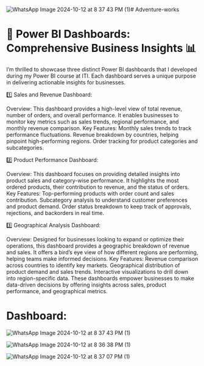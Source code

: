 ![WhatsApp Image 2024-10-12 at 8 37 43 PM (1)](https://github.com/user-attachments/assets/34486b16-8ad0-4403-a3db-1e571816d9c5)# Adventure-works
# 🚀 Power BI Dashboards: Comprehensive Business Insights 📊

I’m thrilled to showcase three distinct Power BI dashboards that I developed during my Power BI course at ITI. 
Each dashboard serves a unique purpose in delivering actionable insights for businesses.

1️⃣ Sales and Revenue Dashboard:

Overview: This dashboard provides a high-level view of total revenue, number of orders, and overall performance.
It enables businesses to monitor key metrics such as sales trends, regional performance, and monthly revenue comparison.
Key Features:
Monthly sales trends to track performance fluctuations.
Revenue breakdown by countries, helping pinpoint high-performing regions.
Order tracking for product categories and subcategories.

2️⃣ Product Performance Dashboard:

Overview: This dashboard focuses on providing detailed insights into product sales and category-wise performance. It highlights the most ordered products,
their contribution to revenue, and the status of orders.
Key Features:
Top-performing products with order count and sales contribution.
Subcategory analysis to understand customer preferences and product demand.
Order status breakdown to keep track of approvals, rejections, and backorders in real time.

3️⃣ Geographical Analysis Dashboard:

Overview: Designed for businesses looking to expand or optimize their operations, this dashboard provides a geographic breakdown of revenue and sales.
It offers a bird’s eye view of how different regions are performing, helping teams make informed decisions.
Key Features:
Revenue comparison across countries to identify key markets.
Geographical distribution of product demand and sales trends.
Interactive visualizations to drill down into region-specific data.
These dashboards empower businesses to make data-driven decisions by offering insights across sales, product performance, and geographical metrics.

# Dashboard:

![WhatsApp Image 2024-10-12 at 8 37 43 PM (1)](https://github.com/user-attachments/assets/b25d3381-21ab-456b-b655-142ceccf7259)

![WhatsApp Image 2024-10-12 at 8 36 38 PM (1)](https://github.com/user-attachments/assets/2b26cb3b-1601-4f90-af31-55b8727eab04)

![WhatsApp Image 2024-10-12 at 8 37 07 PM (1)](https://github.com/user-attachments/assets/c62d7901-bf5a-46ea-aa5e-bffdd1e5b8a4)
